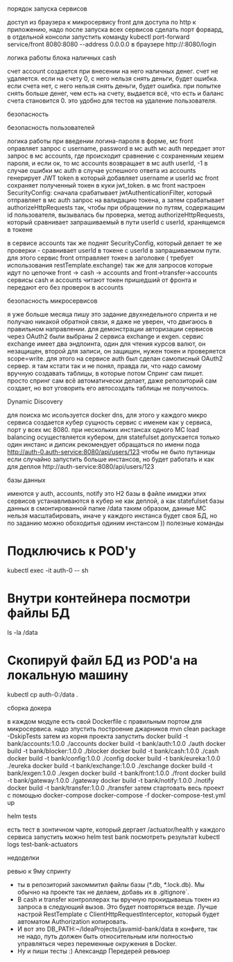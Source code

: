 



порядок запуска сервисов


доступ из браузера к микросервису front
для доступа по http к приложению, надо после запуска всех сервисов сделать порт форвард,
в отдельной консоли запустить команду
kubectl port-forward service/front 8080:8080 --address 0.0.0.0
в браузере http://<host with kuber>:8080/login


логика работы блока наличных cash

счет account создается при внесении на него наличных денег.
счет не удаляется. 
если на счету 0, с него нельзя снять деньги, будет ошибка.
если счета нет, с него нельзя снять деньги, будет ошибка.
при попытке снять больше денег, чем есть на счету, выдается всё, что есть и баланс счета становится 0.
это удобно для тестов на удаление пользователя.


безопасность

безопасность пользователей

логика работы
при введении логина-пароля в форме, мс front оправляет запрос с username, password  в мс auth
мс auth передает этот запрос в мс accounts, где происходит сравнение с сохраненным хешем пароля, и если ок, 
то мс accounts возвращает в мс auth userId, -1 в случае ошибки
мс auth в случае успешного ответа из accounts генерирует JWT token в который добавляет username и userId
мс front сохраняет полученный токен в куки jwt_token.
в мс front настроен SecurityConfig:
сначала срабатывает jwtAuthenticationFilter, который отправляет в мс auth запрос на валидацию токена,
а затем срабатывает authorizeHttpRequests так, чтобы при обращении по путям, содержащим id пользователя,
вызывалась бы проверка, метод authorizeHttpRequests, 
который сравнивает запрашиваемый в пути userId с userId, хранящемся в токене

в сервисе accounts так же поднят SecurityConfig, который делает те же проверки - сравнивает userId в токене
c userId в запрашиваемом пути. для этого сервис front отправляет токен в заголовке ( требует использования restTemplate.exchange)
так же для запросов которые идут по цепочке front -> cash -> accounts  and  front->transfer->accounts 
сервисы cash и accounts читают токен пришедший от фронта и передают его без проверок в accounts

безопасность микросервисов

я уже больше месяца пишу это задание двухнедельного спринта и не получаю никакой обратной связи, я даже не уверен, 
что двигаюсь в правильном направлении. 
для демонстрации авторизации сервисов через OAuth2 были выбраны 2 сервиса exchange и exgen.
сервис exchange имеет два эндпоинта, один для чтения курсов валют, он незащищен, второй для записи, 
он защищен, нужен токен и проверяется scope=write.
для этого на сервисе auth был сделан самописный OAuth2 сервер. я там кстати так и не понял, правда ли, что надо самому
вручную создавать таблицы, в которые потом Спринг сам пишет. просто спринг сам всё автоматически делает, даже репозиторий 
сам создает, но вот уговорить его автосоздать таблицы не получилось.



Dynamic Discovery

для поиска мс исользуется docker dns, для этого у каждого микро сервиса создается 
кубер сущность сервис с именем как у сервиса, порт у всех мс 8080.
при нескольких инстансах одного МС load balancing осуществляется кубером,
для statefulset допускается только один инстанс и дипсик рекомендует обращаться по имени пода 
http://auth-0.auth-service:8080/api/users/123 чтобы не было путаницы если случайно запустить больше инстансов,
но будет работать и как для деплоя  http://auth-service:8080/api/users/123



базы данных

имеются у auth, accounts, notify
это H2 базы в файле
имиджи этих сервисов устанавливаются в кубер не как деплой, а как statefulset
базы данных в смонтированной папке /data
таким образом, данные МС нельзя масштабировать, иначе у каждого инстанса будет своя БД,
но по заданию можно обоходитья одиним инстансом ))
полезные команды
# Подключись к POD'у
kubectl exec -it auth-0 -- sh
# Внутри контейнера посмотри файлы БД
ls -la /data
# Скопируй файл БД из POD'а на локальную машину
kubectl  cp auth-0:/data .



сборка докера

в каждом модуле есть свой Dockerfile с правильным портом для микросервиса.
надо зпустить построение джарников
mvn clean package -DskipTests
затем из корня проекта запустить
docker build -t bank/accounts:1.0.0 ./accounts
docker build -t bank/auth:1.0.0 ./auth
docker build -t bank/blocker:1.0.0 ./blocker
docker build -t bank/cash:1.0.0 ./cash
docker build -t bank/config:1.0.0 ./config
docker build -t bank/eureka:1.0.0 ./eureka
docker build -t bank/exchange:1.0.0 ./exchange
docker build -t bank/exgen:1.0.0 ./exgen
docker build -t bank/front:1.0.0 ./front
docker build -t bank/gateway:1.0.0 ./gateway
docker build -t bank/notify:1.0.0 ./notify
docker build -t bank/transfer:1.0.0 ./transfer
затем стартовать весь проект с помощью docker-compose 
docker-compose -f docker-compose-test.yml up




helm tests

есть тест в зонтичном чарте, который дергает /actuator/health у каждого сервиса
запустить можно
helm test bank
посмотреть результат
kubectl logs test-bank-actuators



недоделки


ревью к 9му спринту

- ты в репозиторий закоммитил файлы базы (*.db, *.lock.db). Мы обычно на проекте так не делаем, добавь их  в .gitignore`.
- В cash и transfer контроллерах ты вручную прокидываешь токен из запроса в следующий вызов. Это будет повторяться везде. 
Лучше настрой RestTemplate с ClientHttpRequestInterceptor, который будет автоматом Authorization копировать.
- И вот это DB_PATH:~/IdeaProjects/javamid-bank/data в конфиге, так не надо, путь должен быть относительным 
или полностью управляться через переменные окружения в Docker.
- Ну и пиши тесты :)
Александр Передерей
ревьюер



